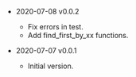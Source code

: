 - 2020-07-08 v0.0.2

  * Fix errors in test.
  * Add find_first_by_xx functions.
   
- 2020-07-07 v0.0.1

  * Initial version.
